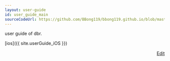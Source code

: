 ```yaml
---
layout: user-guide
id: user_guide_main
sourceCodeUrl: https://github.com/BBong119/bbong119.github.io/blob/master/DBR-Basic-Info/user-guide/index.md
---
```



user guide of dbr.  

[ios]({{ site.userGuide_iOS }})  

<p align="right"><a href="{{ page.sourceCodeUrl }} " align="right" class="#otherLinkColour"><img src="{{ site.editIcon }}" width="20px" height="15px" />Edit</a></p>

